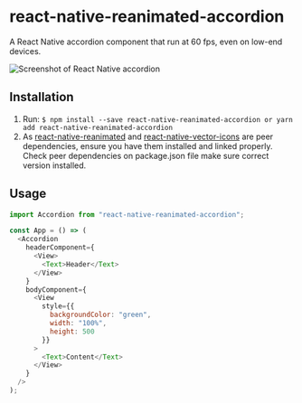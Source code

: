 # react-native-reanimated-accordion

A React Native accordion component that run at 60 fps, even on low-end devices.

![Screenshot of React Native accordion](https://firebasestorage.googleapis.com/v0/b/publicimage-6ea8e.appspot.com/o/ezgif.com-gif-maker.gif?alt=media&token=d1fa5eac-21a1-41e8-a32f-7b972d6c8d98)

## Installation

1. Run: `$ npm install --save react-native-reanimated-accordion or yarn add react-native-reanimated-accordion`
2. As [react-native-reanimated](https://github.com/software-mansion/react-native-reanimated) and [react-native-vector-icons](https://github.com/oblador/react-native-vector-icons) are peer dependencies, ensure you have them installed and linked properly. Check peer dependencies on package.json file make sure correct version installed.

## Usage

```js
import Accordion from "react-native-reanimated-accordion";

const App = () => (
  <Accordion
    headerComponent={
      <View>
        <Text>Header</Text>
      </View>
    }
    bodyComponent={
      <View
        style={{
          backgroundColor: "green",
          width: "100%",
          height: 500
        }}
      >
        <Text>Content</Text>
      </View>
    }
  />
);
```
